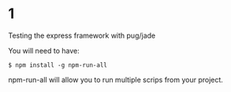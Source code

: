 # 1
Testing the express framework with pug/jade

You will need to have:

`$ npm install -g npm-run-all`

npm-run-all will allow you to run multiple scrips from your project.
